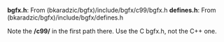 **bgfx.h**: From (bkaradzic/bgfx)/include/bgfx/c99/bgfx.h
**defines.h**: From (bkaradzic/bgfx)/include/bgfx/defines.h

Note the **/c99/** in the first path there. Use the C bgfx.h, not the C++ one.
